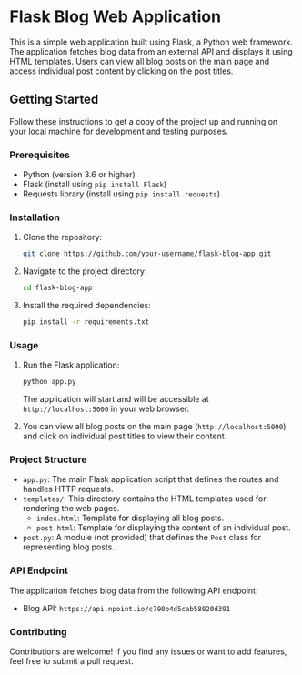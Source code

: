 # Flask Blog Web Application

This is a simple web application built using Flask, a Python web framework. The application fetches blog data from an external API and displays it using HTML templates. Users can view all blog posts on the main page and access individual post content by clicking on the post titles.

## Getting Started

Follow these instructions to get a copy of the project up and running on your local machine for development and testing purposes.

### Prerequisites

- Python (version 3.6 or higher)
- Flask (install using `pip install Flask`)
- Requests library (install using `pip install requests`)

### Installation

1. Clone the repository:

   ```bash
   git clone https://github.com/your-username/flask-blog-app.git
   ```

2. Navigate to the project directory:

   ```bash
   cd flask-blog-app
   ```

3. Install the required dependencies:

   ```bash
   pip install -r requirements.txt
   ```

### Usage

1. Run the Flask application:

   ```bash
   python app.py
   ```

   The application will start and will be accessible at `http://localhost:5000` in your web browser.

2. You can view all blog posts on the main page (`http://localhost:5000`) and click on individual post titles to view their content.

### Project Structure

- `app.py`: The main Flask application script that defines the routes and handles HTTP requests.
- `templates/`: This directory contains the HTML templates used for rendering the web pages.
  - `index.html`: Template for displaying all blog posts.
  - `post.html`: Template for displaying the content of an individual post.
- `post.py`: A module (not provided) that defines the `Post` class for representing blog posts.

### API Endpoint

The application fetches blog data from the following API endpoint:
- Blog API: `https://api.npoint.io/c790b4d5cab58020d391`

### Contributing

Contributions are welcome! If you find any issues or want to add features, feel free to submit a pull request.

